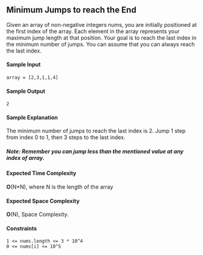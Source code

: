 ## **Minimum Jumps to reach the End**

Given an array of non-negative integers nums, you are initially positioned at the first index of the array.
Each element in the array represents your maximum jump length at that position.
Your goal is to reach the last index in the minimum number of jumps.
You can assume that you can always reach the last index.



#### **Sample Input**
	array = [2,3,1,1,4]

#### **Sample Output**
	2

#### **Sample Explanation**
The minimum number of jumps to reach the last index is 2. Jump 1 step from index 0 to 1, then 3 steps to the last index.


##### **Note:** Remember you can jump less than the mentioned value at any index of array.


#### **Expected Time Complexity**
__O__(N*N), where N is the length of the array


#### **Expected Space Complexity**
__O__(N), Space Complexity. 

#### **Constraints**
	1 <= nums.length <= 3 * 10^4
	0 <= nums[i] <= 10^5
